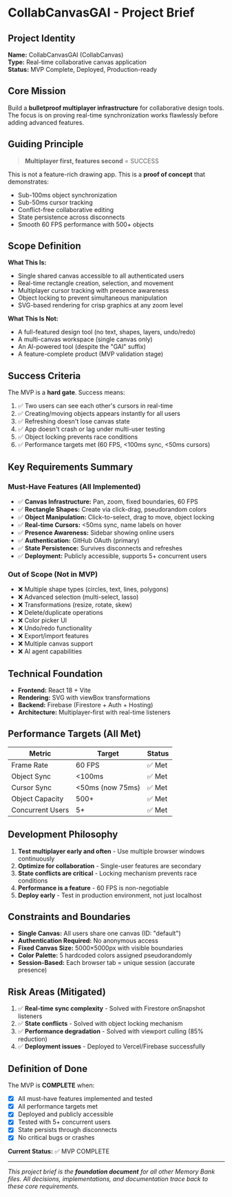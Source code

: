 # CollabCanvasGAI - Project Brief

## Project Identity
**Name:** CollabCanvasGAI (CollabCanvas)  
**Type:** Real-time collaborative canvas application  
**Status:** MVP Complete, Deployed, Production-ready

## Core Mission
Build a **bulletproof multiplayer infrastructure** for collaborative design tools. The focus is on proving real-time synchronization works flawlessly before adding advanced features.

## Guiding Principle
> **Multiplayer first, features second** = SUCCESS

This is not a feature-rich drawing app. This is a **proof of concept** that demonstrates:
- Sub-100ms object synchronization
- Sub-50ms cursor tracking
- Conflict-free collaborative editing
- State persistence across disconnects
- Smooth 60 FPS performance with 500+ objects

## Scope Definition
**What This Is:**
- Single shared canvas accessible to all authenticated users
- Real-time rectangle creation, selection, and movement
- Multiplayer cursor tracking with presence awareness
- Object locking to prevent simultaneous manipulation
- SVG-based rendering for crisp graphics at any zoom level

**What This Is Not:**
- A full-featured design tool (no text, shapes, layers, undo/redo)
- A multi-canvas workspace (single canvas only)
- An AI-powered tool (despite the "GAI" suffix)
- A feature-complete product (MVP validation stage)

## Success Criteria
The MVP is a **hard gate**. Success means:
1. ✅ Two users can see each other's cursors in real-time
2. ✅ Creating/moving objects appears instantly for all users
3. ✅ Refreshing doesn't lose canvas state
4. ✅ App doesn't crash or lag under multi-user testing
5. ✅ Object locking prevents race conditions
6. ✅ Performance targets met (60 FPS, <100ms sync, <50ms cursors)

## Key Requirements Summary

### Must-Have Features (All Implemented)
- ✅ **Canvas Infrastructure:** Pan, zoom, fixed boundaries, 60 FPS
- ✅ **Rectangle Shapes:** Create via click-drag, pseudorandom colors
- ✅ **Object Manipulation:** Click-to-select, drag to move, object locking
- ✅ **Real-time Cursors:** <50ms sync, name labels on hover
- ✅ **Presence Awareness:** Sidebar showing online users
- ✅ **Authentication:** GitHub OAuth (primary)
- ✅ **State Persistence:** Survives disconnects and refreshes
- ✅ **Deployment:** Publicly accessible, supports 5+ concurrent users

### Out of Scope (Not in MVP)
- ❌ Multiple shape types (circles, text, lines, polygons)
- ❌ Advanced selection (multi-select, lasso)
- ❌ Transformations (resize, rotate, skew)
- ❌ Delete/duplicate operations
- ❌ Color picker UI
- ❌ Undo/redo functionality
- ❌ Export/import features
- ❌ Multiple canvas support
- ❌ AI agent capabilities

## Technical Foundation
- **Frontend:** React 18 + Vite
- **Rendering:** SVG with viewBox transformations
- **Backend:** Firebase (Firestore + Auth + Hosting)
- **Architecture:** Multiplayer-first with real-time listeners

## Performance Targets (All Met)
| Metric | Target | Status |
|--------|--------|--------|
| Frame Rate | 60 FPS | ✅ Met |
| Object Sync | <100ms | ✅ Met |
| Cursor Sync | <50ms (now 75ms) | ✅ Met |
| Object Capacity | 500+ | ✅ Met |
| Concurrent Users | 5+ | ✅ Met |

## Development Philosophy
1. **Test multiplayer early and often** - Use multiple browser windows continuously
2. **Optimize for collaboration** - Single-user features are secondary
3. **State conflicts are critical** - Locking mechanism prevents race conditions
4. **Performance is a feature** - 60 FPS is non-negotiable
5. **Deploy early** - Test in production environment, not just localhost

## Constraints and Boundaries
- **Single Canvas:** All users share one canvas (ID: "default")
- **Authentication Required:** No anonymous access
- **Fixed Canvas Size:** 5000×5000px with visible boundaries
- **Color Palette:** 5 hardcoded colors assigned pseudorandomly
- **Session-Based:** Each browser tab = unique session (accurate presence)

## Risk Areas (Mitigated)
1. ✅ **Real-time sync complexity** - Solved with Firestore onSnapshot listeners
2. ✅ **State conflicts** - Solved with object locking mechanism
3. ✅ **Performance degradation** - Solved with viewport culling (85% reduction)
4. ✅ **Deployment issues** - Deployed to Vercel/Firebase successfully

## Definition of Done
The MVP is **COMPLETE** when:
- [x] All must-have features implemented and tested
- [x] All performance targets met
- [x] Deployed and publicly accessible
- [x] Tested with 5+ concurrent users
- [x] State persists through disconnects
- [x] No critical bugs or crashes

**Current Status:** ✅ MVP COMPLETE

---

*This project brief is the **foundation document** for all other Memory Bank files. All decisions, implementations, and documentation trace back to these core requirements.*

